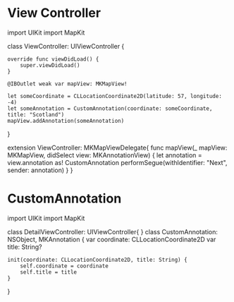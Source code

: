 # View Controller

import UIKit
import MapKit

class ViewController: UIViewController {
    
    override func viewDidLoad() {
        super.viewDidLoad()
    }

    @IBOutlet weak var mapView: MKMapView!
        
    let someCoordinate = CLLocationCoordinate2D(latitude: 57, longitude: -4)
    let someAnnotation = CustomAnnotation(coordinate: someCoordinate, title: "Scotland")
    mapView.addAnnotation(someAnnotation)
    


}

extension ViewController: MKMapViewDelegate{
    func mapView(_ mapView: MKMapView, didSelect view: MKAnnotationView) {
        let annotation = view.annotation as! CustomAnnotation
        performSegue(withIdentifier: "Next", sender: annotation)
    }
}

# CustomAnnotation

import UIKit
import MapKit

class DetailViewController: UIViewController{
    }
class CustomAnnotation: NSObject, MKAnnotation {
    var coordinate: CLLocationCoordinate2D
    var title: String?
    
    init(coordinate: CLLocationCoordinate2D, title: String) {
        self.coordinate = coordinate
        self.title = title
    }
}
